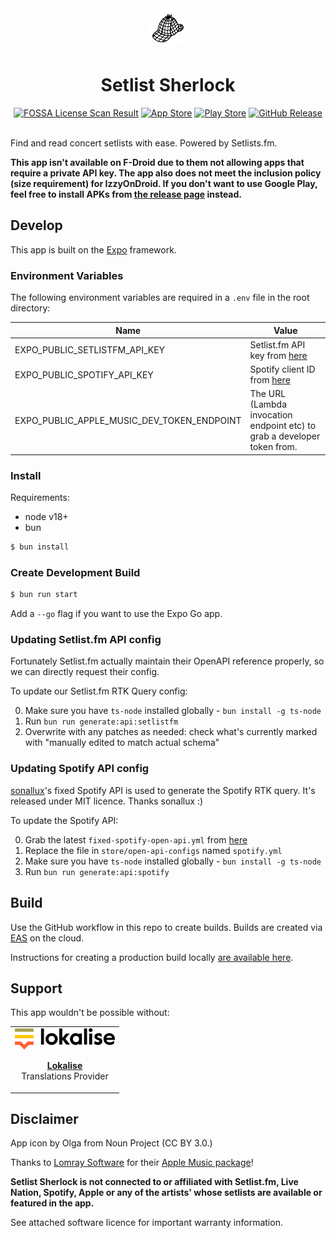 <div align="center">
  <img src="https://raw.githubusercontent.com/dylmye/setlist-sherlock/main/assets/icon-marketing-512.png" style="width: 4rem; height: auto; border-radius: 1000px">
  <h1>Setlist Sherlock</h1>
</div>
<div align="center">
  <a href="https://app.fossa.com/projects/git%2Bgithub.com%2Fdylmye%2Fsetlist-sherlock?ref=badge_shield&issueType=license"><img alt="FOSSA License Scan Result" src="https://app.fossa.com/api/projects/git%2Bgithub.com%2Fdylmye%2Fsetlist-sherlock.svg?type=shield&issueType=license" /></a>
  <a href="https://apps.apple.com/gb/app/setlist-sherlock/id6477339282?itscg=30200&itsct=apps_box_badge&mttnsubad=6477339282"><img alt="App Store" src="https://img.shields.io/itunes/v/6477339282?style=flat&logo=apple&logoColor=%23000000&label=App%20Store&labelColor=%23f9f9f9&color=%23ffffff"></a>
  <a href="https://play.google.com/store/apps/details?id=com.dylmye.setlists&pcampaignid=pcampaignidMKT-Other-global-all-co-prtnr-py-PartBadge-Mar2515-1"><img alt="Play Store" src="https://img.shields.io/badge/Google_Play-0F9D58?style=flat&logo=google-play&logoColor=white"></a>
  <a href="https://github.com/dylmye/setlist-sherlock/releases/latest"><img alt="GitHub Release" src="https://img.shields.io/github/v/release/dylmye/setlist-sherlock?style=flat&logo=github&color=%23ffffff"></a>
</div>

<br />

Find and read concert setlists with ease. Powered by Setlists.fm.

**This app isn't available on F-Droid due to them not allowing apps that require a private API key. The app also does not meet the inclusion policy (size requirement) for IzzyOnDroid. If you don't want to use Google Play, feel free to install APKs from [the release page](https://github.com/dylmye/setlist-sherlock/releases/latest) instead.**

## Develop

This app is built on the [Expo](https://expo.dev) framework.

### Environment Variables

The following environment variables are required in a `.env` file in the root directory:

| Name                                       | Value                                                                              |
| ------------------------------------------ | ---------------------------------------------------------------------------------- |
| EXPO_PUBLIC_SETLISTFM_API_KEY              | Setlist.fm API key from [here](https://api.setlist.fm/docs/)                       |
| EXPO_PUBLIC_SPOTIFY_API_KEY                | Spotify client ID from [here](https://developer.spotify.com/documentation/web-api) |
| EXPO_PUBLIC_APPLE_MUSIC_DEV_TOKEN_ENDPOINT | The URL (Lambda invocation endpoint etc) to grab a developer token from.           |

### Install

Requirements:

- node v18+
- bun

```bash
$ bun install
```

### Create Development Build

```bash
$ bun run start
```

Add a `--go` flag if you want to use the Expo Go app.

### Updating Setlist.fm API config

Fortunately Setlist.fm actually maintain their OpenAPI reference properly, so we can directly request their config.

To update our Setlist.fm RTK Query config:

0. Make sure you have `ts-node` installed globally - `bun install -g ts-node`
1. Run `bun run generate:api:setlistfm`
2. Overwrite with any patches as needed: check what's currently marked with "manually edited to match actual schema"

### Updating Spotify API config

[sonallux](https://github.com/sonallux/spotify-web-api)'s fixed Spotify API is used to generate the Spotify RTK query. It's released under MIT licence. Thanks sonallux :)

To update the Spotify API:

0. Grab the latest `fixed-spotify-open-api.yml` from [here](https://github.com/sonallux/spotify-web-api/releases)
1. Replace the file in `store/open-api-configs` named `spotify.yml`
2. Make sure you have `ts-node` installed globally - `bun install -g ts-node`
3. Run `bun run generate:api:spotify`

## Build

Use the GitHub workflow in this repo to create builds. Builds are created via [EAS](https://expo.dev/eas) on the cloud.

Instructions for creating a production build locally [are available here](https://docs.expo.dev/build-reference/local-builds/).

## Support

This app wouldn't be possible without:

<table style="width: 15rem">
  <tr>
    <td style="display: flex; flex-direction: column; justify-content: center; align-items: center;">
      <a href="https://lokalise.com">
        <img src="readme_assets/lokalise.png" alt="Lokalise logo" style="width: 10rem">
      </a>
      <p style="display: flex; flex-direction: column;text-align: center">
        <a href="https://lokalise.com"><strong>Lokalise</strong></a>
        <span>Translations Provider</span>
      </p>
    </td>
  </tr>
</table>

</div>

## Disclaimer

App icon by Olga from Noun Project (CC BY 3.0.)

Thanks to [Lomray Software](https://lomray.com/) for their [Apple Music package](https://github.com/Lomray-Software/react-native-apple-music)!

**Setlist Sherlock is not connected to or affiliated with Setlist.fm, Live Nation, Spotify, Apple or any of the artists' whose setlists are available or featured in the app.**

See attached software licence for important warranty information.

